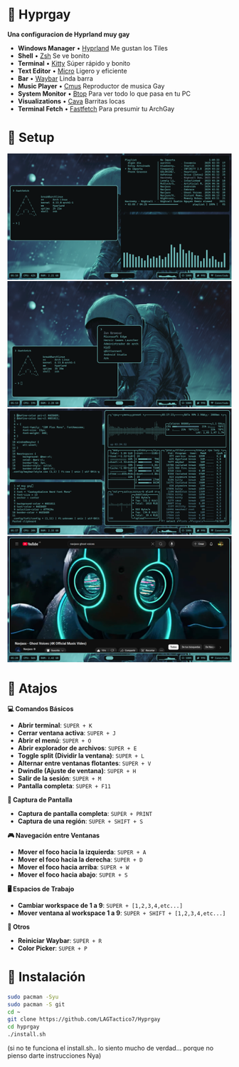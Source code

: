 # 🔷 Hyprgay

**Una configuracion de Hyprland muy gay**

* **Windows Manager** • [Hyprland](https://hyprland.org) Me gustan los Tiles
* **Shell** • [Zsh](https://www.zsh.org/) Se ve bonito
* **Terminal** • [Kitty](https://sw.kovidgoyal.net/kitty/) Súper rápido y bonito
* **Text Editor** • [Micro](https://micro-editor.github.io/) Ligero y eficiente
* **Bar** • [Waybar](https://github.com/Alexays/Waybar) Linda barra
* **Music Player** • [Cmus](https://cmus.github.io/) Reproductor de musica Gay
* **System Monitor** • [Btop](https://github.com/aristocratos/btop) Para ver todo lo que pasa en tu PC
* **Visualizations** • [Cava](https://github.com/karlstav/cava) Barritas locas
* **Terminal Fetch** • [Fastfetch](https://github.com/fastfetch-cli/fastfetch) Para presumir tu ArchGay

# 💙 Setup
![Cap1](assets/cap1.png)  
![Cap2](assets/cap2.png)  
![Cap3](assets/cap3.png)  
![Cap4](assets/cap4.png)

# 🌊 Atajos

**💻 Comandos Básicos**

- **Abrir terminal**:  `SUPER + K`
- **Cerrar ventana activa**:  `SUPER + J`
- **Abrir el menú**:  `SUPER + O`
- **Abrir explorador de archivos**:  `SUPER + E`
- **Toggle split (Dividir la ventana)**:  `SUPER + L`
- **Alternar entre ventanas flotantes**:  `SUPER + V`
- **Dwindle (Ajuste de ventana)**:  `SUPER + H`
- **Salir de la sesión**:  `SUPER + M`
- **Pantalla completa**:  `SUPER + F11`

**📸 Captura de Pantalla**

- **Captura de pantalla completa**:  `SUPER + PRINT`
- **Captura de una región**:  `SUPER + SHIFT + S`

**🎮 Navegación entre Ventanas**

- **Mover el foco hacia la izquierda**:  `SUPER + A`
- **Mover el foco hacia la derecha**:  `SUPER + D`
- **Mover el foco hacia arriba**:  `SUPER + W`
- **Mover el foco hacia abajo**:  `SUPER + S`

**🖥️ Espacios de Trabajo**

- **Cambiar workspace de 1 a 9**:  `SUPER + [1,2,3,4,etc...]`
- **Mover ventana al workspace 1 a 9**:  `SUPER + SHIFT + [1,2,3,4,etc...]`

**🔧 Otros**

- **Reiniciar Waybar**:  `SUPER + R`
- **Color Picker**: `SUPER + P`

# 🔵 Instalación

```bash
sudo pacman -Syu
sudo pacman -S git
cd ~
git clone https://github.com/LAGTactico7/Hyprgay
cd hyprgay
./install.sh
```

(si no te funciona el install.sh.. lo siento mucho de verdad...
porque no pienso darte instrucciones Nya)

